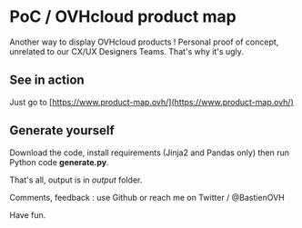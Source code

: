# PoC / OVHcloud product map

Another way to display OVHcloud products !
Personal proof of concept, unrelated to our CX/UX Designers Teams. That's why it's ugly.


## See in action

Just go to [https://www.product-map.ovh/](https://www.product-map.ovh/)

## Generate yourself

Download the code, install requirements (Jinja2 and Pandas only) then run Python code **generate.py**.

That's all, output is in *output* folder.

Comments, feedback : use Github or reach me on Twitter / @BastienOVH

Have fun.
